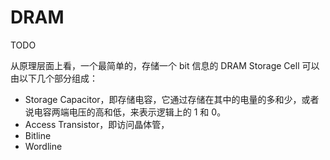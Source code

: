 # DRAM

TODO

从原理层面上看，一个最简单的，存储一个 bit 信息的 DRAM Storage Cell 可以由以下几个部分组成：

* Storage Capacitor，即存储电容，它通过存储在其中的电量的多和少，或者说电容两端电压的高和低，来表示逻辑上的 1 和 0。
* Access Transistor，即访问晶体管，
* Bitline
* Wordline